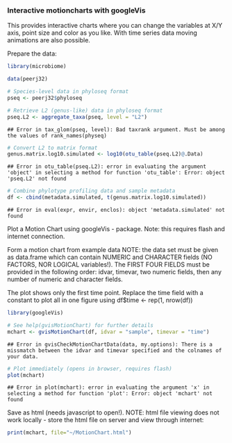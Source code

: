 ### Interactive motioncharts with googleVis

This provides interactive charts where you can change the variables at
X/Y axis, point size and color as you like. With time series data
moving animations are also possible.


Prepare the data:


```r
library(microbiome)  

data(peerj32)

# Species-level data in phyloseq format
pseq <- peerj32$phyloseq

# Retrieve L2 (genus-like) data in phyloseq format
pseq.L2 <- aggregate_taxa(pseq, level = "L2")
```

```
## Error in tax_glom(pseq, level): Bad taxrank argument. Must be among the values of rank_names(physeq)
```

```r
# Convert L2 to matrix format
genus.matrix.log10.simulated <- log10(otu_table(pseq.L2)@.Data)
```

```
## Error in otu_table(pseq.L2): error in evaluating the argument 'object' in selecting a method for function 'otu_table': Error: object 'pseq.L2' not found
```

```r
# Combine phylotype profiling data and sample metadata
df <- cbind(metadata.simulated, t(genus.matrix.log10.simulated))  
```

```
## Error in eval(expr, envir, enclos): object 'metadata.simulated' not found
```

Plot a Motion Chart using googleVis - package. Note: this requires
flash and internet connection. 

Form a motion chart from example data NOTE: the data set must be given
as data.frame which can contain NUMERIC and CHARACTER fields (NO
FACTORS, NOR LOGICAL variables!). The FIRST FOUR FIELDS must be
provided in the following order: idvar, timevar, two numeric fields,
then any number of numeric and character fields.

The plot shows only the first time point.  Replace the time field with
a constant to plot all in one figure using df$time <- rep(1, nrow(df))


```r
library(googleVis)  

# See help(gvisMotionChart) for further details
mchart <- gvisMotionChart(df, idvar = "sample", timevar = "time")  
```

```
## Error in gvisCheckMotionChartData(data, my.options): There is a missmatch between the idvar and timevar specified and the colnames of your data.
```

```r
# Plot immediately (opens in browser, requires flash)
plot(mchart)  
```

```
## Error in plot(mchart): error in evaluating the argument 'x' in selecting a method for function 'plot': Error: object 'mchart' not found
```

Save as html (needs javascript to open!). NOTE: html file viewing does not work locally - store the html file on server and view through internet:


```r
print(mchart, file="~/MotionChart.html")
```
